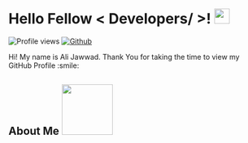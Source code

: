 <h1> Hello Fellow < Developers/ >! <img src = "https://camo.githubusercontent.com/4ab57b25efede4ab2efb6a766643fb97b2dff60bfb6ecff341071b024fab4372/68747470733a2f2f6d69726f2e6d656469756d2e636f6d2f6d61782f313434342f312a5a352d6c576b797a635242356168676d3971797876672e706e67" width = 30px> </h1>
<p align='center'>
</p>


![Profile views](https://visitor-badge.glitch.me/badge?page_id=jawwad-ali.jawwad-ali)
[![Github](https://img.shields.io/github/followers/jawwad-ali?label=Follow&style=social)](https://github.com/jawwad-ali)

<div size='20px'> Hi! My name is Ali Jawwad. Thank You for taking the time to view my GitHub Profile :smile: 
</div>

<h2> About Me <img src = "https://media0.giphy.com/media/KDDpcKigbfFpnejZs6/giphy.gif?cid=ecf05e47oy6f4zjs8g1qoiystc56cu7r9tb8a1fe76e05oty&rid=giphy.gif" width = 100px></h2>

